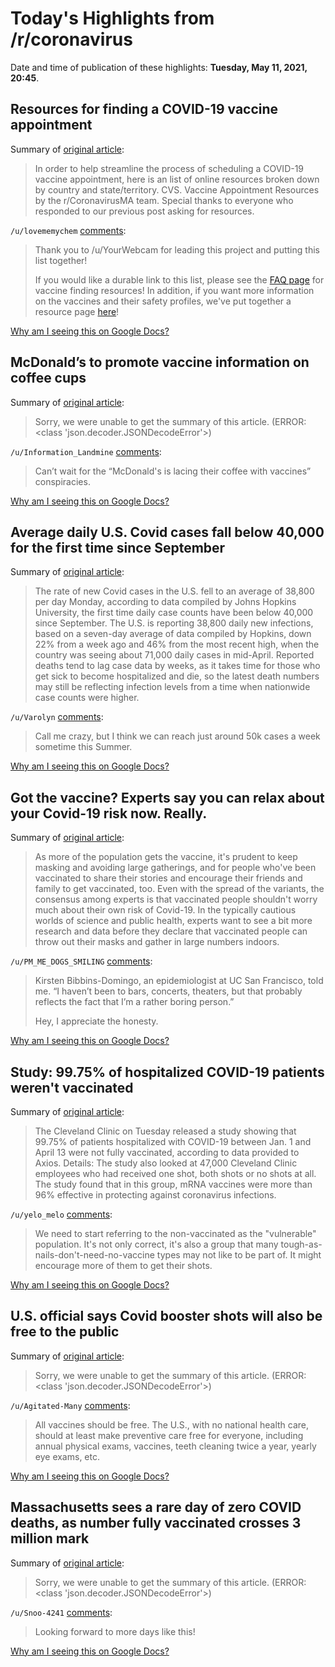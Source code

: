 # Today's Highlights from /r/coronavirus

Date and time of publication of these highlights: **Tuesday, May 11, 2021, 20:45**.

## Resources for finding a COVID-19 vaccine appointment

Summary of [original article](https://www.reddit.com/r/Coronavirus/comments/m4ir9q/resources_for_finding_a_covid19_vaccine/):

> In order to help streamline the process of scheduling a COVID-19 vaccine appointment, here is an list of online resources broken down by country and state/territory. CVS. Vaccine Appointment Resources by the r/CoronavirusMA team. Special thanks to everyone who responded to our previous post asking for resources.

`/u/lovememychem` [comments](https://www.reddit.com/r/Coronavirus/comments/m4ir9q/resources_for_finding_a_covid19_vaccine/):

> Thank you to /u/YourWebcam for leading this project and putting this list together!
> 
> If you would like a durable link to this list, please see the [FAQ page](https://www.reddit.com/r/Coronavirus/wiki/faq/vaccinefinder) for vaccine finding resources! In addition, if you want more information on the vaccines and their safety profiles, we've put together a resource page [here](https://www.reddit.com/r/Coronavirus/wiki/faq#wiki_vaccines)!

[Why am I seeing this on Google Docs?](https://docs.google.com/document/d/1Dc6We63vOXIZsc0op-Bt4abqkYjXzOigalQqFxmvvbM/edit?usp=sharing)

## McDonald’s to promote vaccine information on coffee cups

Summary of [original article](https://www.theguardian.com/business/2021/may/11/mcdonalds-promote-vaccine-information):

> Sorry, we were unable to get the summary of this article. (ERROR: <class 'json.decoder.JSONDecodeError'>)

`/u/Information_Landmine` [comments](https://www.reddit.com/r/Coronavirus/comments/n9ye5v/mcdonalds_to_promote_vaccine_information_on/):

> Can’t wait for the “McDonald's is lacing their coffee with vaccines” conspiracies.

[Why am I seeing this on Google Docs?](https://docs.google.com/document/d/1Dc6We63vOXIZsc0op-Bt4abqkYjXzOigalQqFxmvvbM/edit?usp=sharing)

## Average daily U.S. Covid cases fall below 40,000 for the first time since September

Summary of [original article](https://www.cnbc.com/2021/05/11/covid-19-cases-deaths-vaccinations-daily-update.html):

> The rate of new Covid cases in the U.S. fell to an average of 38,800 per day Monday, according to data compiled by Johns Hopkins University, the first time daily case counts have been below 40,000 since September. The U.S. is reporting 38,800 daily new infections, based on a seven-day average of data compiled by Hopkins, down 22% from a week ago and 46% from the most recent high, when the country was seeing about 71,000 daily cases in mid-April. Reported deaths tend to lag case data by weeks, as it takes time for those who get sick to become hospitalized and die, so the latest death numbers may still be reflecting infection levels from a time when nationwide case counts were higher.

`/u/Varolyn` [comments](https://www.reddit.com/r/Coronavirus/comments/n9yf7q/average_daily_us_covid_cases_fall_below_40000_for/):

> Call me crazy, but I think we can reach just around 50k cases a week sometime this Summer.

[Why am I seeing this on Google Docs?](https://docs.google.com/document/d/1Dc6We63vOXIZsc0op-Bt4abqkYjXzOigalQqFxmvvbM/edit?usp=sharing)

## Got the vaccine? Experts say you can relax about your Covid-19 risk now. Really.

Summary of [original article](https://www.vox.com/22423098/covid-19-vaccine-coronavirus-protection-herd-immunity):

> As more of the population gets the vaccine, it's prudent to keep masking and avoiding large gatherings, and for people who've been vaccinated to share their stories and encourage their friends and family to get vaccinated, too. Even with the spread of the variants, the consensus among experts is that vaccinated people shouldn't worry much about their own risk of Covid-19. In the typically cautious worlds of science and public health, experts want to see a bit more research and data before they declare that vaccinated people can throw out their masks and gather in large numbers indoors.

`/u/PM_ME_DOGS_SMILING` [comments](https://www.reddit.com/r/Coronavirus/comments/na72f4/got_the_vaccine_experts_say_you_can_relax_about/):

> Kirsten Bibbins-Domingo, an epidemiologist at UC San Francisco, told me. “I haven’t been to bars, concerts, theaters, but that probably reflects the fact that I’m a rather boring person.”
> 
> Hey, I appreciate the honesty.

[Why am I seeing this on Google Docs?](https://docs.google.com/document/d/1Dc6We63vOXIZsc0op-Bt4abqkYjXzOigalQqFxmvvbM/edit?usp=sharing)

## Study: 99.75% of hospitalized COVID-19 patients weren't vaccinated

Summary of [original article](https://www.axios.com/study-hospitalized-coronavirus-patients-unvaccinated-7ed34f63-fd1d-437c-b4b7-0c1dd3600a15.html):

> The Cleveland Clinic on Tuesday released a study showing that 99.75% of patients hospitalized with COVID-19 between Jan. 1 and April 13 were not fully vaccinated, according to data provided to Axios. Details: The study also looked at 47,000 Cleveland Clinic employees who had received one shot, both shots or no shots at all. The study found that in this group, mRNA vaccines were more than 96% effective in protecting against coronavirus infections.

`/u/yelo_melo` [comments](https://www.reddit.com/r/Coronavirus/comments/naa357/study_9975_of_hospitalized_covid19_patients/):

> We need to start referring to the non-vaccinated as the "vulnerable" population. It's not only correct, it's also a group that many tough-as-nails-don't-need-no-vaccine types may not like to be part of. It might encourage more of them to get their shots.

[Why am I seeing this on Google Docs?](https://docs.google.com/document/d/1Dc6We63vOXIZsc0op-Bt4abqkYjXzOigalQqFxmvvbM/edit?usp=sharing)

## U.S. official says Covid booster shots will also be free to the public

Summary of [original article](https://www.cnbc.com/2021/05/11/us-official-says-covid-booster-shots-will-also-be-free-to-the-public-.html):

> Sorry, we were unable to get the summary of this article. (ERROR: <class 'json.decoder.JSONDecodeError'>)

`/u/Agitated-Many` [comments](https://www.reddit.com/r/Coronavirus/comments/na2t76/us_official_says_covid_booster_shots_will_also_be/):

> All vaccines should be free. The U.S., with no national health care, should at least make preventive care free for everyone, including annual physical exams, vaccines, teeth cleaning twice a year, yearly eye exams, etc.

[Why am I seeing this on Google Docs?](https://docs.google.com/document/d/1Dc6We63vOXIZsc0op-Bt4abqkYjXzOigalQqFxmvvbM/edit?usp=sharing)

## Massachusetts sees a rare day of zero COVID deaths, as number fully vaccinated crosses 3 million mark

Summary of [original article](https://www.bostonglobe.com/2021/05/11/nation/more-than-3-million-people-mass-are-now-fully-vaccinated/?s_campaign=breakingnews:newsletter):

> Sorry, we were unable to get the summary of this article. (ERROR: <class 'json.decoder.JSONDecodeError'>)

`/u/Snoo-4241` [comments](https://www.reddit.com/r/Coronavirus/comments/na9d07/massachusetts_sees_a_rare_day_of_zero_covid/):

> Looking forward to more days like this!

[Why am I seeing this on Google Docs?](https://docs.google.com/document/d/1Dc6We63vOXIZsc0op-Bt4abqkYjXzOigalQqFxmvvbM/edit?usp=sharing)

